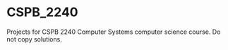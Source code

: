 # CSPB_2240
Projects for CSPB 2240 Computer Systems computer science course. Do not copy solutions. 
